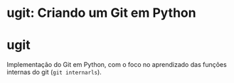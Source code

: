 # ugit: Criando um Git em Python

# ugit

Implementação do Git em Python, com o foco no aprendizado das funções internas do git (`git internarls`).